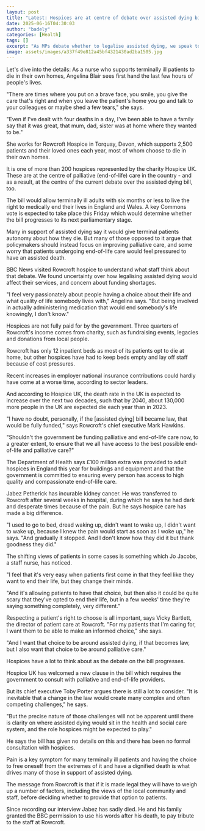 ```yaml
---
layout: post
title: "Latest: Hospices are at centre of debate over assisted dying bill - what do they think?"
date: 2025-06-16T04:30:03
author: "badely"
categories: [Health]
tags: []
excerpt: "As MPs debate whether to legalise assisted dying, we speak to those providing end-of-life care."
image: assets/images/a337f49e812a45bf4321430ad2ba1505.jpg
---
```


Let's dive into the details: As a nurse who supports terminally ill patients to die in their own homes, Angelina Blair sees first hand the last few hours of people's lives.

"There are times where you put on a brave face, you smile, you give the care that's right and when you leave the patient's home you go and talk to your colleagues or maybe shed a few tears," she says.

"Even if I've dealt with four deaths in a day, I've been able to have a family say that it was great, that mum, dad, sister was at home where they wanted to be."

She works for Rowcroft Hospice in Torquay, Devon, which supports 2,500 patients and their loved ones each year, most of whom choose to die in their own homes.

It is one of more than 200 hospices represented by the charity Hospice UK. These are at the centre of palliative (end-of-life) care in the country - and as a result, at the centre of the current debate over the assisted dying bill, too.

The bill would allow terminally ill adults with six months or less to live the right to medically end their lives in England and Wales. A key Commons vote is expected to take place this Friday which would determine whether the bill progresses to its next parliamentary stage.

Many in support of assisted dying say it would give terminal patients autonomy about how they die. But many of those opposed to it argue that policymakers should instead focus on improving palliative care, and some worry that patients undergoing end-of-life care would feel pressured to have an assisted death.

BBC News visited Rowcroft hospice to understand what staff think about that debate. We found uncertainty over how legalising assisted dying would affect their services, and concern about funding shortages.

"I feel very passionately about people having a choice about their life and what quality of life somebody lives with," Angelina says. "But being involved in actually administering medication that would end somebody's life knowingly, I don't know."

Hospices are not fully paid for by the government. Three quarters of Rowcroft's income comes from charity, such as fundraising events, legacies and donations from local people.

Rowcroft has only 12 inpatient beds as most of its patients opt to die at home, but other hospices have had to keep beds empty and lay off staff because of cost pressures.

Recent increases in employer national insurance contributions could hardly have come at a worse time, according to sector leaders. 

And according to Hospice UK, the death rate in the UK is expected to increase over the next two decades, such that by 2040, about 130,000 more people in the UK are expected die each year than in 2023.

"I have no doubt, personally, if the [assisted dying] bill became law, that would be fully funded," says Rowcroft's chief executive Mark Hawkins.

"Shouldn't the government be funding palliative and end-of-life care now, to a greater extent, to ensure that we all have access to the best possible end-of-life and palliative care?"

The Department of Health says £100 million extra was provided to adult hospices in England this year for buildings and equipment and that the government is committed to ensuring every person has access to high quality and compassionate end-of-life care.

Jabez Petherick has incurable kidney cancer. He was transferred to Rowcroft after several weeks in hospital, during which he says he had dark and desperate times because of the pain. But he says hospice care has made a big difference.

"I used to go to bed, dread waking up, didn't want to wake up, I didn't want to wake up, because I knew the pain would start as soon as I woke up," he says. "And gradually it stopped. And I don't know how they did it but thank goodness they did."

The shifting views of patients in some cases is something which Jo Jacobs, a staff nurse, has noticed.

"I feel that it's very easy when patients first come in that they feel like they want to end their life, but they change their minds. 

"And it's allowing patients to have that choice, but then also it could be quite scary that they've opted to end their life, but in a few weeks' time they're saying something completely, very different."

Respecting a patient's right to choose is all important, says Vicky Bartlett, the director of patient care at Rowcroft. "For my patients that I'm caring for, I want them to be able to make an informed choice," she says.

"And I want that choice to be around assisted dying, if that becomes law, but I also want that choice to be around palliative care."

Hospices have a lot to think about as the debate on the bill progresses. 

Hospice UK has welcomed a new clause in the bill which requires the government to consult with palliative and end-of-life providers.

But its chief executive Toby Porter argues there is still a lot to consider. "It is inevitable that a change in the law would create many complex and often competing challenges," he says.

"But the precise nature of those challenges will not be apparent until there is clarity on where assisted dying would sit in the health and social care system, and the role hospices might be expected to play."

He says the bill has given no details on this and there has been no formal consultation with hospices.

Pain is a key symptom for many terminally ill patients and having the choice to free oneself from the extremes of it and have a dignified death is what drives many of those in support of assisted dying. 

The message from Rowcroft is that if it is made legal they will have to weigh up a number of factors, including the views of the local community and staff, before deciding whether to provide that option to patients.

Since recording our interview Jabez has sadly died. He and his family granted the BBC permission to use his words after his death, to pay tribute to the staff at Rowcroft.

